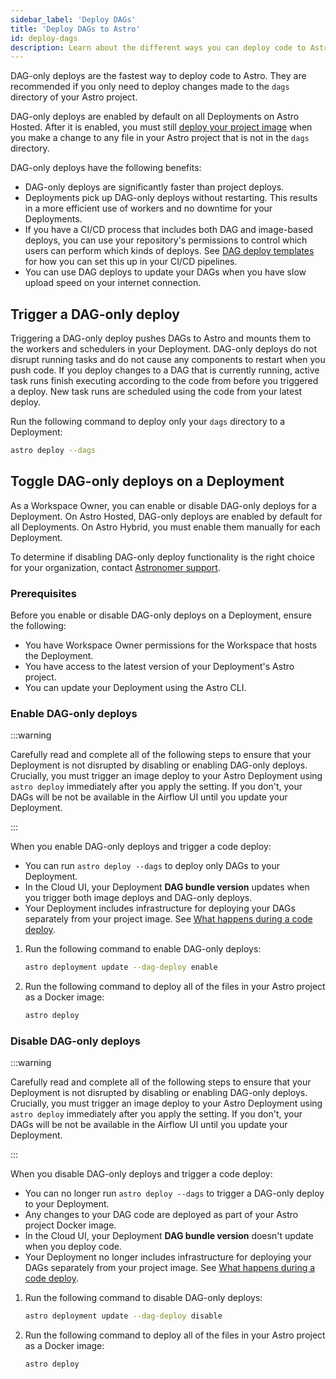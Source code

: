 ```yaml
---
sidebar_label: 'Deploy DAGs'
title: 'Deploy DAGs to Astro'
id: deploy-dags
description: Learn about the different ways you can deploy code to Astro.
---
```


DAG-only deploys are the fastest way to deploy code to Astro. They are recommended if you only need to deploy changes made to the `dags` directory of your Astro project.

DAG-only deploys are enabled by default on all Deployments on Astro Hosted. After it is enabled, you must still [deploy your project image](deploy-project-image.md) when you make a change to any file in your Astro project that is not in the `dags` directory.

DAG-only deploys have the following benefits:

- DAG-only deploys are significantly faster than project deploys.
- Deployments pick up DAG-only deploys without restarting. This results in a more efficient use of workers and no downtime for your Deployments.
- If you have a CI/CD process that includes both DAG and image-based deploys, you can use your repository's permissions to control which users can perform which kinds of deploys. See [DAG deploy templates](https://docs.astronomer.io/astro/ci-cd-templates/template-overview#dag-deploy-templates) for how you can set this up in your CI/CD pipelines.
- You can use DAG deploys to update your DAGs when you have slow upload speed on your internet connection.

## Trigger a DAG-only deploy

Triggering a DAG-only deploy pushes DAGs to Astro and mounts them to the workers and schedulers in your Deployment. DAG-only deploys do not disrupt running tasks and do not cause any components to restart when you push code. If you deploy changes to a DAG that is currently running, active task runs finish executing according to the code from before you triggered a deploy. New task runs are scheduled using the code from your latest deploy.

Run the following command to deploy only your `dags` directory to a Deployment:

```sh
astro deploy --dags
```

## Toggle DAG-only deploys on a Deployment

As a Workspace Owner, you can enable or disable DAG-only deploys for a Deployment. On Astro Hosted, DAG-only deploys are enabled by default for all Deployments. On Astro Hybrid, you must enable them manually for each Deployment. 
  
To determine if disabling DAG-only deploy functionality is the right choice for your organization, contact [Astronomer support](https://cloud.astronomer.io/support). 

### Prerequisites

Before you enable or disable DAG-only deploys on a Deployment, ensure the following:

- You have Workspace Owner permissions for the Workspace that hosts the Deployment. 
- You have access to the latest version of your Deployment's Astro project.
- You can update your Deployment using the Astro CLI. 

### Enable DAG-only deploys

:::warning

Carefully read and complete all of the following steps to ensure that your Deployment is not disrupted by disabling or enabling DAG-only deploys. Crucially, you must trigger an image deploy to your Astro Deployment using `astro deploy` immediately after you apply the setting. If you don't, your DAGs will be not be available in the Airflow UI until you update your Deployment.

:::

When you enable DAG-only deploys and trigger a code deploy: 

- You can run `astro deploy --dags` to deploy only DAGs to your Deployment.
- In the Cloud UI, your Deployment **DAG bundle version** updates when you trigger both image deploys and DAG-only deploys. 
- Your Deployment includes infrastructure for deploying your DAGs separately from your project image. See [What happens during a code deploy](deploy-project-image.md#what-happens-during-a-project-deploy).

1. Run the following command to enable DAG-only deploys:

    ```sh
    astro deployment update --dag-deploy enable
    ```

2. Run the following command to deploy all of the files in your Astro project as a Docker image:

    ```sh
    astro deploy
    ```

### Disable DAG-only deploys 

:::warning

Carefully read and complete all of the following steps to ensure that your Deployment is not disrupted by disabling or enabling DAG-only deploys. Crucially, you must trigger an image deploy to your Astro Deployment using `astro deploy` immediately after you apply the setting. If you don't, your DAGs will be not be available in the Airflow UI until you update your Deployment.

:::

When you disable DAG-only deploys and trigger a code deploy: 

- You can no longer run `astro deploy --dags` to trigger a DAG-only deploy to your Deployment.
- Any changes to your DAG code are deployed as part of your Astro project Docker image.
- In the Cloud UI, your Deployment **DAG bundle version** doesn't update when you deploy code. 
- Your Deployment no longer includes infrastructure for deploying your DAGs separately from your project image. See [What happens during a code deploy](deploy-project-image.md#what-happens-during-a-project-deploy).

1. Run the following command to disable DAG-only deploys:

    ```sh
    astro deployment update --dag-deploy disable
    ```

2. Run the following command to deploy all of the files in your Astro project as a Docker image:

    ```sh
    astro deploy
    ```